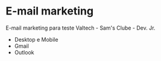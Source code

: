 # E-mail marketing
E-mail marketing para teste Valtech - Sam's Clube - Dev. Jr.
<ul>
  <li>Desktop e Mobile </li>
   <li>Gmail</li>
   <li>Outlook</li>
  
</ul>
